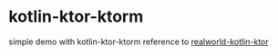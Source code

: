 # kotlin-ktor-ktorm
simple demo with kotlin-ktor-ktorm reference to [realworld-kotlin-ktor](https://github.com/dragneelfps/realworld-kotlin-ktor)

